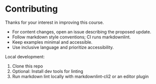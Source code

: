 # Contributing

Thanks for your interest in improving this course.

- For content changes, open an issue describing the proposed update.
- Follow markdown style conventions; CI runs markdownlint.
- Keep examples minimal and accessible.
- Use inclusive language and prioritize accessibility.

Local development:
1. Clone this repo
2. Optional: Install dev tools for linting
3. Run markdown lint locally with markdownlint-cli2 or an editor plugin
